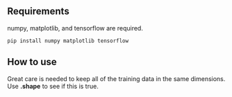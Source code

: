 ## Requirements
numpy, matplotlib, and tensorflow are required.
```
pip install numpy matplotlib tensorflow
```
## How to use
Great care is needed to keep all of the training data in the same dimensions. Use **.shape** to see if this is true. 
